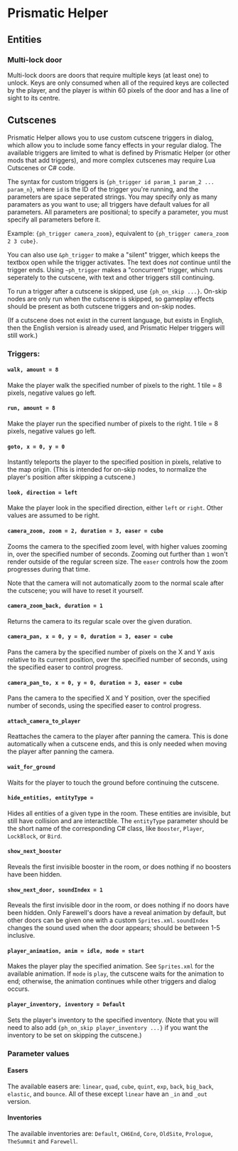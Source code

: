 # Prismatic Helper

## Entities

### Multi-lock door
Multi-lock doors are doors that require multiple keys (at least one) to unlock. Keys are only consumed when all of the required keys are collected by the player, and the player is within 60 pixels of the door and has a line of sight to its centre.

## Cutscenes
Prismatic Helper allows you to use custom cutscene triggers in dialog, which allow you to include some fancy effects in your regular dialog. The available triggers are limited to what is defined by Prismatic Helper (or other mods that add triggers), and more complex cutscenes may require Lua Cutscenes or C# code.

The syntax for custom triggers is `{ph_trigger id param_1 param_2 ... param_n}`, where `id` is the ID of the trigger you're running, and the parameters are space seperated strings. You may specify only as many paramaters as you want to use; all triggers have default values for all parameters. All parameters are positional; to specify a parameter, you must specify all parameters before it.

Example: `{ph_trigger camera_zoom}`, equivalent to `{ph_trigger camera_zoom 2 3 cube}`.

You can also use `&ph_trigger` to make a "silent" trigger, which keeps the textbox open while the trigger activates. The text does *not* continue until the trigger ends. Using `~ph_trigger` makes a "concurrent" trigger, which runs seperately to the cutscene, with text and other triggers still continuing.

To run a trigger after a cutscene is skipped, use `{ph_on_skip ...}`. On-skip nodes are only run when the cutscene is skipped, so gameplay effects should be present as both cutscene triggers and on-skip nodes.

(If a cutscene does not exist in the current language, but exists in English, then the English version is already used, and Prismatic Helper triggers will still work.)

### Triggers:

#### `walk, amount = 8`
Make the player walk the specified number of pixels to the right. 1 tile = 8 pixels, negative values go left.

#### `run, amount = 8`
Make the player run the specified number of pixels to the right. 1 tile = 8 pixels, negative values go left.

#### `goto, x = 0, y = 0`
Instantly teleports the player to the specified position in pixels, relative to the map origin. (This is intended for on-skip nodes, to normalize the player's position after skipping a cutscene.)

#### `look, direction = left`
Make the player look in the specified direction, either `left` or `right`. Other values are assumed to be right.

#### `camera_zoom, zoom = 2, duration = 3, easer = cube`
Zooms the camera to the specified zoom level, with higher values zooming in, over the specified number of seconds. Zooming out further than `1` won't render outside of the regular screen size. The `easer` controls how the zoom progresses during that time.

Note that the camera will not automatically zoom to the normal scale after the cutscene; you will have to reset it yourself.

#### `camera_zoom_back, duration = 1`
Returns the camera to its regular scale over the given duration.

#### `camera_pan, x = 0, y = 0, duration = 3, easer = cube`
Pans the camera by the specified number of pixels on the X and Y axis relative to its current position, over the specified number of seconds, using the specified easer to control progress.

#### `camera_pan_to, x = 0, y = 0, duration = 3, easer = cube`
Pans the camera to the specified X and Y position, over the specified number of seconds, using the specified easer to control progress.

#### `attach_camera_to_player`
Reattaches the camera to the player after panning the camera. This is done automatically when a cutscene ends, and this is only needed when moving the player after panning the camera.

#### `wait_for_ground`
Waits for the player to touch the ground before continuing the cutscene.

#### `hide_entities, entityType = `
Hides all entities of a given type in the room. These entities are invisible, but still have collision and are interactible. The `entityType` parameter should be the short name of the corresponding C# class, like `Booster`, `Player`, `LockBlock`, or `Bird`.

#### `show_next_booster`
Reveals the first invisible booster in the room, or does nothing if no boosters have been hidden.

#### `show_next_door, soundIndex = 1`
Reveals the first invisible door in the room, or does nothing if no doors have been hidden. Only Farewell's doors have a reveal animation by default, but other doors can be given one with a custom `Sprites.xml`. `soundIndex` changes the sound used when the door appears; should be between 1-5 inclusive.

#### `player_animation, anim = idle, mode = start`
Makes the player play the specified animation. See `Sprites.xml` for the available animation. If `mode` is `play`, the cutscene waits for the animation to end; otherwise, the animation continues while other triggers and dialog occurs.

#### `player_inventory, inventory = Default`
Sets the player's inventory to the specified inventory. (Note that you will need to also add `{ph_on_skip player_inventory ...}` if you want the inventory to be set on skipping the cutscene.)

### Parameter values

#### Easers
The available easers are: `linear`, `quad`, `cube`, `quint`, `exp`, `back`, `big_back`, `elastic`, and `bounce`. All of these except `linear` have an `_in` and `_out` version.

#### Inventories
The available inventories are: `Default`, `CH6End`, `Core`, `OldSite`, `Prologue`, `TheSummit` and `Farewell`.